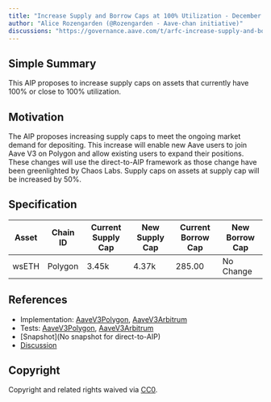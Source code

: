 ```yaml
---
title: "Increase Supply and Borrow Caps at 100% Utilization - December 2023"
author: "Alice Rozengarden (@Rozengarden - Aave-chan initiative)"
discussions: "https://governance.aave.com/t/arfc-increase-supply-and-borrow-caps-at-100-utilization-december-2023/15754"
---
```


## Simple Summary

This AIP proposes to increase supply caps on assets that currently have 100% or close to 100% utilization.

## Motivation

The AIP proposes increasing supply caps to meet the ongoing market demand for depositing. This increase will enable new Aave users to join Aave V3 on Polygon and allow existing users to expand their positions. These changes will use the direct-to-AIP framework as those change have been greenlighted by Chaos Labs. Supply caps on assets at supply cap will be increased by 50%.

## Specification

| Asset | Chain ID | Current Supply Cap | New Supply Cap | Current Borrow Cap | New Borrow Cap |
| ----- | -------- | ------------------ | -------------- | ------------------ | -------------- |
| wsETH | Polygon  | 3.45k              | 4.37k          | 285.00             | No Change      |

## References

- Implementation: [AaveV3Polygon](https://github.com/bgd-labs/aave-proposals-v3/blob/main/src/20231205_Multi_IncreaseSupplyAndBorrowCapsAt100UtilizationDecember2023/AaveV3Polygon_IncreaseSupplyAndBorrowCapsAt100UtilizationDecember2023_20231205.sol), [AaveV3Arbitrum](https://github.com/bgd-labs/aave-proposals-v3/blob/main/src/20231205_Multi_IncreaseSupplyAndBorrowCapsAt100UtilizationDecember2023/AaveV3Arbitrum_IncreaseSupplyAndBorrowCapsAt100UtilizationDecember2023_20231205.sol)
- Tests: [AaveV3Polygon](https://github.com/bgd-labs/aave-proposals-v3/blob/main/src/20231205_Multi_IncreaseSupplyAndBorrowCapsAt100UtilizationDecember2023/AaveV3Polygon_IncreaseSupplyAndBorrowCapsAt100UtilizationDecember2023_20231205.t.sol), [AaveV3Arbitrum](https://github.com/bgd-labs/aave-proposals-v3/blob/main/src/20231205_Multi_IncreaseSupplyAndBorrowCapsAt100UtilizationDecember2023/AaveV3Arbitrum_IncreaseSupplyAndBorrowCapsAt100UtilizationDecember2023_20231205.t.sol)
- [Snapshot](No snapshot for direct-to-AIP)
- [Discussion](https://governance.aave.com/t/arfc-increase-supply-and-borrow-caps-at-100-utilization-december-2023/15754)

## Copyright

Copyright and related rights waived via [CC0](https://creativecommons.org/publicdomain/zero/1.0/).
